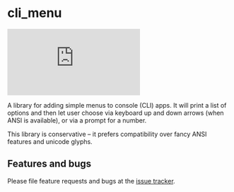 # cli_menu

![Screencast of cli_menu in action](https://raw.githubusercontent.com/filiph/cli_menu/master/example/example.dart)

A library for adding simple menus to console (CLI) apps. It will print
a list of options and then let user choose via keyboard up and down arrows
(when ANSI is available), or via a prompt for a number.

This library is conservative – it prefers compatibility over fancy
ANSI features and unicode glyphs.

## Features and bugs

Please file feature requests and bugs at the [issue tracker][tracker].

[tracker]: https://github.com/filiph/cli_menu/issues
